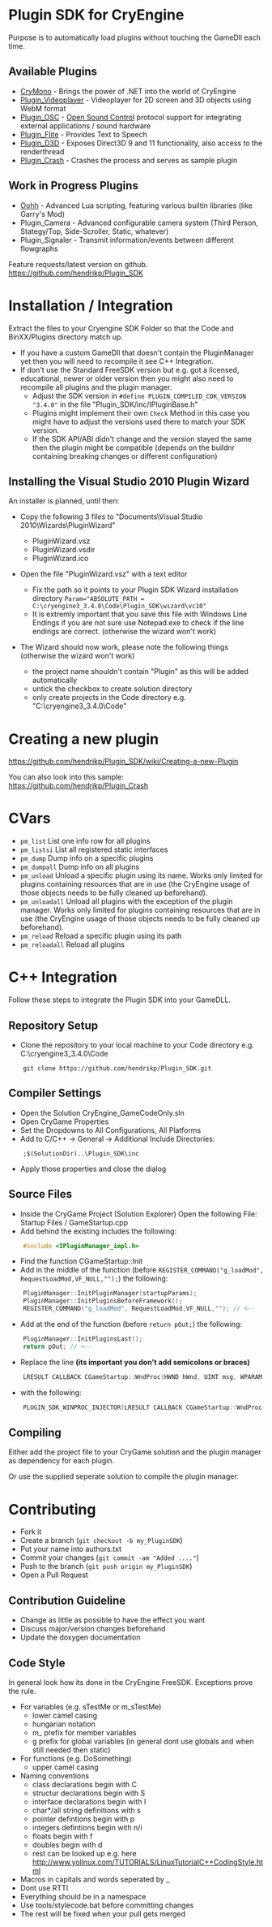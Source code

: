 Plugin SDK for CryEngine
========================
Purpose is to automatically load plugins without touching the GameDll each time.

Available Plugins
-----------------
- [CryMono](http://crymono.inkdev.net/) - Brings the power of .NET into the world of CryEngine
- [Plugin_Videoplayer](https://github.com/hendrikp/Plugin_Videoplayer) - Videoplayer for 2D screen and 3D objects using WebM format
- [Plugin_OSC](https://github.com/hendrikp/Plugin_OSC) - [Open Sound Control](http://opensoundcontrol.org/) protocol support for integrating external applications / sound hardware
- [Plugin_Flite](https://github.com/hendrikp/Plugin_Flite) - Provides Text to Speech
- [Plugin_D3D](https://github.com/hendrikp/Plugin_D3D) - Exposes Direct3D 9 and 11 functionality, also access to the renderthread
- [Plugin_Crash](https://github.com/hendrikp/Plugin_Crash) - Crashes the process and serves as sample plugin

Work in Progress Plugins
------------------------
- [Oohh](https://github.com/CapsAdmin/oohh) - Advanced Lua scripting, featuring various builtin libraries (like Garry's Mod)
- Plugin_Camera - Advanced configurable camera system (Third Person, Stategy/Top, Side-Scroller, Static, whatever)
- Plugin_Signaler - Transmit information/events between different flowgraphs

Feature requests/latest version on github.
https://github.com/hendrikp/Plugin_SDK

Installation / Integration
==========================
Extract the files to your Cryengine SDK Folder so that the Code and BinXX/Plugins directory match up.

* If you have a custom GameDll that doesn't contain the PluginManager yet then you will need to recompile it see C++ Integration.
* If don't use the Standard FreeSDK version but e.g. got a licensed, educational, newer or older version then you might also need to recompile all plugins and the plugin manager.
  * Adjust the SDK version in ```#define PLUGIN_COMPILED_CDK_VERSION "3.4.0"``` in the file "Plugin_SDK/inc/IPluginBase.h"
  * Plugins might implement their own ```Check``` Method in this case you might have to adjust the versions used there to match your SDK version.
  * If the SDK API/ABI didn't change and the version stayed the same then the plugin might be compatible
    (depends on the buildnr containing breaking changes or different configuration) 

Installing the Visual Studio 2010 Plugin Wizard
-----------------------------------------------
An installer is planned, until then:

* Copy the following 3 files to "Documents\Visual Studio 2010\Wizards\PluginWizard"
  * PluginWizard.vsz
  * PluginWizard.vsdir
  * PluginWizard.ico

* Open the file "PluginWizard.vsz" with a text editor
  * Fix the path so it points to your Plugin SDK Wizard installation directory 
    ```Param="ABSOLUTE_PATH = C:\cryengine3_3.4.0\Code\Plugin_SDK\wizard\vc10"```
  * It is extremly important that you save this file with Windows Line Endings
    if you are not sure use Notepad.exe to check if the line endings are correct. (otherwise the wizard won't work)

* The Wizard should now work, please note the following things (otherwise the wizard won't work)
  * the project name shouldn't contain "Plugin" as this will be added automatically
  * untick the checkbox to create solution directory
  * only create projects in the Code directory e.g. "C:\cryengine3_3.4.0\Code"

Creating a new plugin
=====================
https://github.com/hendrikp/Plugin_SDK/wiki/Creating-a-new-Plugin

You can also look into this sample:
https://github.com/hendrikp/Plugin_Crash

CVars
=====
* ```pm_list```
  List one info row for all plugins
* ```pm_listsi```
  List all registered static interfaces
* ```pm_dump```
  Dump info on a specific plugins
* ```pm_dumpall```
  Dump info on all plugins
* ```pm_unload```
  Unload a specific plugin using its name. Works only limited for plugins containing resources that are in use (the CryEngine usage of those objects needs to be fully cleaned up beforehand).
* ```pm_unloadall```
  Unload all plugins with the exception of the plugin manager. Works only limited for plugins containing resources that are in use (the CryEngine usage of those objects needs to be fully cleaned up beforehand).
* ```pm_reload```
  Reload a specific plugin using its path
* ```pm_reloadall```
  Reload all plugins

C++ Integration
===============
Follow these steps to integrate the Plugin SDK into your GameDLL.

Repository Setup
----------------
* Clone the repository to your local machine to your Code directory e.g. C:\cryengine3_3.4.0\Code

```
    git clone https://github.com/hendrikp/Plugin_SDK.git
```

Compiler Settings
-----------------
* Open the Solution CryEngine_GameCodeOnly.sln
* Open CryGame Properties
* Set the Dropdowns to All Configurations, All Platforms
* Add to C/C++ -> General -> Additional Include Directories:

```
    ;$(SolutionDir)..\Plugin_SDK\inc
```

* Apply those properties and close the dialog

Source Files
------------
* Inside the CryGame Project (Solution Explorer)
  Open the following File: Startup Files / GameStartup.cpp
* Add behind the existing includes the following:

```C++
    #include <IPluginManager_impl.h>
```

* Find the function CGameStartup::Init
* Add in the middle of the function (before ```REGISTER_COMMAND("g_loadMod", RequestLoadMod,VF_NULL,"");```) the following:

```C++
	PluginManager::InitPluginManager(startupParams);
	PluginManager::InitPluginsBeforeFramework();
    REGISTER_COMMAND("g_loadMod", RequestLoadMod,VF_NULL,""); // <--
```

* Add at the end of the function (before ```return pOut;```) the following:

```C++
    PluginManager::InitPluginsLast();
    return pOut; // <--
```

* Replace the line **(its important you don't add semicolons or braces)**

```C++
    LRESULT CALLBACK CGameStartup::WndProc(HWND hWnd, UINT msg, WPARAM wParam, LPARAM lParam)
```

* with the following:

```C++
    PLUGIN_SDK_WINPROC_INJECTOR(LRESULT CALLBACK CGameStartup::WndProc(HWND hWnd, UINT msg, WPARAM wParam, LPARAM lParam))
```

Compiling
---------
Either add the project file to your CryGame solution and the plugin manager as dependency for each plugin.

Or use the supplied seperate solution to compile the plugin manager.

Contributing
============
* Fork it
* Create a branch (`git checkout -b my_PluginSDK`)
* Put your name into authors.txt
* Commit your changes (`git commit -am "Added ...."`)
* Push to the branch (`git push origin my_PluginSDK`)
* Open a Pull Request

Contribution Guideline
----------------------
* Change as little as possible to have the effect you want
* Discuss major/version changes beforehand
* Update the doxygen documentation

Code Style
----------
In general look how its done in the CryEngine FreeSDK. Exceptions prove the rule.

* For variables (e.g. sTestMe or m_sTestMe)
  * lower camel casing
  * hungarian notation
  * m_ prefix for member variables
  * g prefix for global variables (in general dont use globals and when still needed then static)
* For functions (e.g. DoSomething)
  * upper camel casing
* Naming conventions
  * class declarations begin with C
  * structur declarations begin with S
  * interface declarations begin with I
  * char*/all string definitions with s
  * pointer defintions begin with p
  * integers defintions begin with n/i
  * floats begin with f
  * doubles begin with d
  * rest can be looked up e.g. here http://www.yolinux.com/TUTORIALS/LinuxTutorialC++CodingStyle.html
* Macros in capitals and words seperated by _
* Dont use RTTI
* Everything should be in a namespace
* Use tools/stylecode.bat before committing changes
* The rest will be fixed when your pull gets merged
